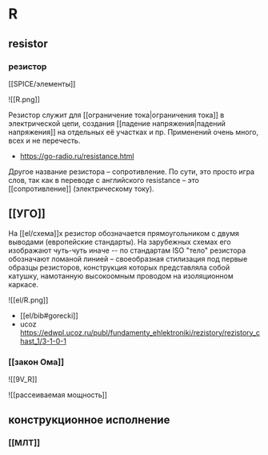 # R
## resistor
### резистор

[[SPICE/элементы]]

![[R.png]]

Резистор служит для [[ограничение тока|ограничения тока]] в электрической цепи, создания [[падение напряжения|падений напряжения]] на отдельных её участках и пр. Применений очень много, всех и не перечесть.

- https://go-radio.ru/resistance.html

Другое название резистора – сопротивление. По сути, это просто игра слов, так как в переводе с английского resistance – это [[сопротивление]] (электрическому току).

##  [[УГО]]

На [[el/схема]]х резистор обозначается прямоугольником с двумя выводами (европейские стандарты). На зарубежных схемах его изображают чуть-чуть иначе -- по стандартам ISO "тело" резистора обозначают ломаной линией – своеобразная стилизация под первые образцы резисторов, конструкция которых представляла собой катушку, намотанную высокоомным проводом на изоляционном каркасе.

![[el/R.png]]

- [[el/bib#gorecki]]
- ucoz https://edwpl.ucoz.ru/publ/fundamenty_ehlektroniki/rezistory/rezistory_chast_1/3-1-0-1

### [[закон Ома]]

![[9V_R]]

![[рассеиваемая мощность]]

## конструкционное исполнение
### [[МЛТ]]
